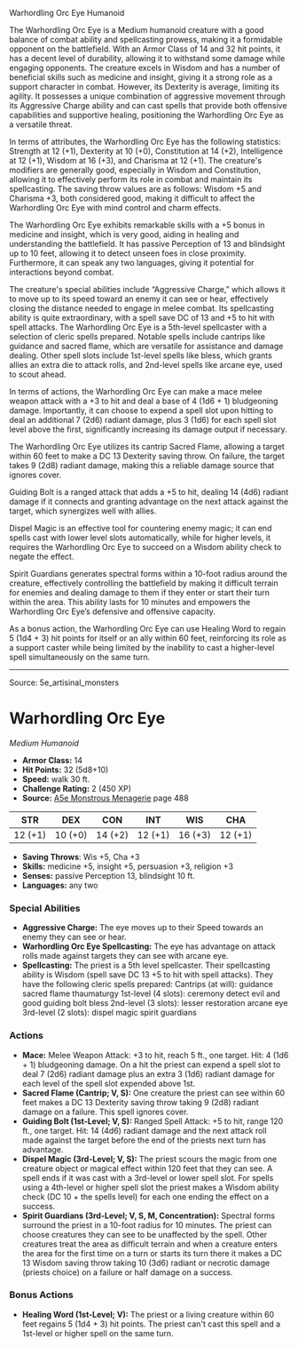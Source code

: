 <MonsterName/>Warhordling Orc Eye</MonsterName>
<CreatureType/>Humanoid</CreatureType>

<summary>The Warhordling Orc Eye is a Medium humanoid creature with a good balance of combat ability and spellcasting prowess, making it a formidable opponent on the battlefield. With an Armor Class of 14 and 32 hit points, it has a decent level of durability, allowing it to withstand some damage while engaging opponents. The creature excels in Wisdom and has a number of beneficial skills such as medicine and insight, giving it a strong role as a support character in combat. However, its Dexterity is average, limiting its agility. It possesses a unique combination of aggressive movement through its Aggressive Charge ability and can cast spells that provide both offensive capabilities and supportive healing, positioning the Warhordling Orc Eye as a versatile threat. </summary>

<detail>

In terms of attributes, the Warhordling Orc Eye has the following statistics: Strength at 12 (+1), Dexterity at 10 (+0), Constitution at 14 (+2), Intelligence at 12 (+1), Wisdom at 16 (+3), and Charisma at 12 (+1). The creature's modifiers are generally good, especially in Wisdom and Constitution, allowing it to effectively perform its role in combat and maintain its spellcasting. The saving throw values are as follows: Wisdom +5 and Charisma +3, both considered good, making it difficult to affect the Warhordling Orc Eye with mind control and charm effects. 

The Warhordling Orc Eye exhibits remarkable skills with a +5 bonus in medicine and insight, which is very good, aiding in healing and understanding the battlefield. It has passive Perception of 13 and blindsight up to 10 feet, allowing it to detect unseen foes in close proximity. Furthermore, it can speak any two languages, giving it potential for interactions beyond combat.

The creature's special abilities include “Aggressive Charge,” which allows it to move up to its speed toward an enemy it can see or hear, effectively closing the distance needed to engage in melee combat. Its spellcasting ability is quite extraordinary, with a spell save DC of 13 and +5 to hit with spell attacks. The Warhordling Orc Eye is a 5th-level spellcaster with a selection of cleric spells prepared. Notable spells include cantrips like guidance and sacred flame, which are versatile for assistance and damage dealing. Other spell slots include 1st-level spells like bless, which grants allies an extra die to attack rolls, and 2nd-level spells like arcane eye, used to scout ahead.

In terms of actions, the Warhordling Orc Eye can make a mace melee weapon attack with a +3 to hit and deal a base of 4 (1d6 + 1) bludgeoning damage. Importantly, it can choose to expend a spell slot upon hitting to deal an additional 7 (2d6) radiant damage, plus 3 (1d6) for each spell slot level above the first, significantly increasing its damage output if necessary. 

The Warhordling Orc Eye utilizes its cantrip Sacred Flame, allowing a target within 60 feet to make a DC 13 Dexterity saving throw. On failure, the target takes 9 (2d8) radiant damage, making this a reliable damage source that ignores cover. 

Guiding Bolt is a ranged attack that adds a +5 to hit, dealing 14 (4d6) radiant damage if it connects and granting advantage on the next attack against the target, which synergizes well with allies. 

Dispel Magic is an effective tool for countering enemy magic; it can end spells cast with lower level slots automatically, while for higher levels, it requires the Warhordling Orc Eye to succeed on a Wisdom ability check to negate the effect. 

Spirit Guardians generates spectral forms within a 10-foot radius around the creature, effectively controlling the battlefield by making it difficult terrain for enemies and dealing damage to them if they enter or start their turn within the area. This ability lasts for 10 minutes and empowers the Warhordling Orc Eye’s defensive and offensive capacity.

As a bonus action, the Warhordling Orc Eye can use Healing Word to regain 5 (1d4 + 3) hit points for itself or an ally within 60 feet, reinforcing its role as a support caster while being limited by the inability to cast a higher-level spell simultaneously on the same turn.</detail>



---

Source: 5e_artisinal_monsters

# Warhordling Orc Eye

*Medium* *Humanoid*

- **Armor Class:** 14
- **Hit Points:** 32 (5d8+10)
- **Speed:** walk 30 ft.
- **Challenge Rating:** 2 (450 XP)
- **Source:** [A5e Monstrous Menagerie](https://enpublishingrpg.com/products/level-up-monstrous-menagerie-a5e) page 488

| STR | DEX | CON | INT | WIS | CHA |
| --- | --- | --- | --- | --- | --- |
| 12 (+1) | 10 (+0) | 14 (+2) | 12 (+1) | 16 (+3) | 12 (+1) |

- **Saving Throws**: Wis +5, Cha +3
- **Skills:** medicine +5, insight +5, persuasion +3, religion +3
- **Senses:** passive Perception 13, blindsight 10 ft.
- **Languages:** any two

### Special Abilities

- **Aggressive Charge:** The eye moves up to their Speed towards an enemy they can see or hear.
- **Warhordling Orc Eye Spellcasting:** The eye has advantage on attack rolls made against targets they can see with arcane eye.
- **Spellcasting:** The priest is a 5th level spellcaster. Their spellcasting ability is Wisdom (spell save DC 13
 +5 to hit with spell attacks). They have the following cleric spells prepared:
 Cantrips (at will): guidance
 sacred flame
 thaumaturgy
 1st-level (4 slots): ceremony
 detect evil and good
 guiding bolt
bless
 2nd-level (3 slots): lesser restoration
arcane eye
 3rd-level (2 slots): dispel magic
 spirit guardians

### Actions

- **Mace:** Melee Weapon Attack: +3 to hit, reach 5 ft., one target. Hit: 4 (1d6 + 1) bludgeoning damage. On a hit  the priest can expend a spell slot to deal 7 (2d6) radiant damage  plus an extra 3 (1d6) radiant damage for each level of the spell slot expended above 1st.
- **Sacred Flame (Cantrip; V, S):** One creature the priest can see within 60 feet makes a DC 13 Dexterity saving throw  taking 9 (2d8) radiant damage on a failure. This spell ignores cover.
- **Guiding Bolt (1st-Level; V, S):** Ranged Spell Attack: +5 to hit, range 120 ft., one target. Hit: 14 (4d6) radiant damage  and the next attack roll made against the target before the end of the priests next turn has advantage.
- **Dispel Magic (3rd-Level; V, S):** The priest scours the magic from one creature  object  or magical effect within 120 feet that they can see. A spell ends if it was cast with a 3rd-level or lower spell slot. For spells using a 4th-level or higher spell slot  the priest makes a Wisdom ability check (DC 10 + the spells level) for each one  ending the effect on a success.
- **Spirit Guardians (3rd-Level; V, S, M, Concentration):** Spectral forms surround the priest in a 10-foot radius for 10 minutes. The priest can choose creatures they can see to be unaffected by the spell. Other creatures treat the area as difficult terrain  and when a creature enters the area for the first time on a turn or starts its turn there  it makes a DC 13 Wisdom saving throw  taking 10 (3d6) radiant or necrotic damage (priests choice) on a failure or half damage on a success.

### Bonus Actions

- **Healing Word (1st-Level; V):** The priest or a living creature within 60 feet regains 5 (1d4 + 3) hit points. The priest can't cast this spell and a 1st-level or higher spell on the same turn.




